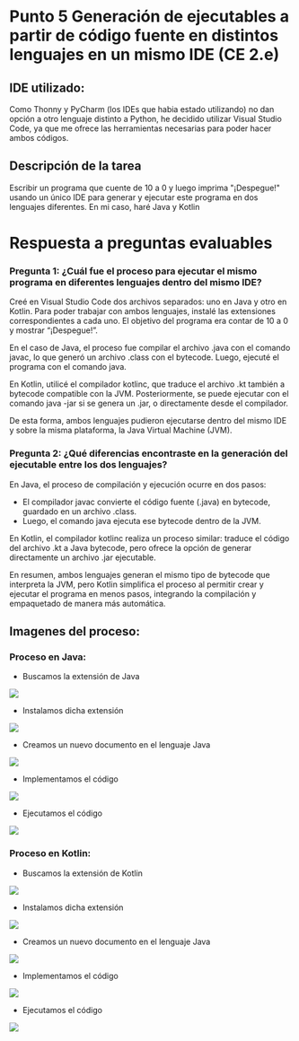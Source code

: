 # Punto 5 Generación de ejecutables a partir de código fuente en distintos lenguajes en un mismo IDE (CE 2.e)

## IDE utilizado:
Como Thonny y PyCharm (los IDEs que habia estado utilizando) no dan opción a otro lenguaje distinto a Python, he decidido utilizar Visual Studio Code, ya que me ofrece las herramientas necesarias para poder hacer ambos códigos.

## Descripción de la tarea
Escribir un programa que cuente de 10 a 0 y luego imprima "¡Despegue!" usando un único IDE para generar y ejecutar este programa en dos lenguajes diferentes. En mi caso, haré Java y Kotlin

# Respuesta a preguntas evaluables
### Pregunta 1: ¿Cuál fue el proceso para ejecutar el mismo programa en diferentes lenguajes dentro del mismo IDE?
Creé en Visual Studio Code dos archivos separados: uno en Java y otro en Kotlin. Para poder trabajar con ambos lenguajes, instalé las extensiones correspondientes a cada uno.
El objetivo del programa era contar de 10 a 0 y mostrar “¡Despegue!”.

En el caso de Java, el proceso fue compilar el archivo .java con el comando javac, lo que generó un archivo .class con el bytecode. Luego, ejecuté el programa con el comando java.

En Kotlin, utilicé el compilador kotlinc, que traduce el archivo .kt también a bytecode compatible con la JVM. Posteriormente, se puede ejecutar con el comando java -jar si se genera un .jar, o directamente desde el compilador.

De esta forma, ambos lenguajes pudieron ejecutarse dentro del mismo IDE y sobre la misma plataforma, la Java Virtual Machine (JVM).

### Pregunta 2: ¿Qué diferencias encontraste en la generación del ejecutable entre los dos lenguajes?
En Java, el proceso de compilación y ejecución ocurre en dos pasos:

- El compilador javac convierte el código fuente (.java) en bytecode, guardado en un archivo .class.
- Luego, el comando java ejecuta ese bytecode dentro de la JVM.

En Kotlin, el compilador kotlinc realiza un proceso similar: traduce el código del archivo .kt a Java bytecode, pero ofrece la opción de generar directamente un archivo .jar ejecutable.

En resumen, ambos lenguajes generan el mismo tipo de bytecode que interpreta la JVM, pero Kotlin simplifica el proceso al permitir crear y ejecutar el programa en menos pasos, integrando la compilación y empaquetado de manera más automática.

## Imagenes del proceso:
### Proceso en Java:
- Buscamos la extensión de Java

![](capturas/codigo_dos_lenguajes/java/1.png)

- Instalamos dicha extensión

![](capturas/codigo_dos_lenguajes/java/2.png)

- Creamos un nuevo documento en el lenguaje Java

![](capturas/codigo_dos_lenguajes/java/3.png)

- Implementamos el código

![](capturas/codigo_dos_lenguajes/java/4.png)

- Ejecutamos el código

![](capturas/codigo_dos_lenguajes/java/ejecucion.jpg)

### Proceso en Kotlin:
- Buscamos la extensión de Kotlin

![](capturas/codigo_dos_lenguajes/kotlin/1.png)

- Instalamos dicha extensión

![](capturas/codigo_dos_lenguajes/kotlin/2.png)

- Creamos un nuevo documento en el lenguaje Java

![](capturas/codigo_dos_lenguajes/kotlin/3.png)

- Implementamos el código

![](capturas/codigo_dos_lenguajes/kotlin/4.png)

- Ejecutamos el código

![](capturas/codigo_dos_lenguajes/kotlin/ejecución.jpg)